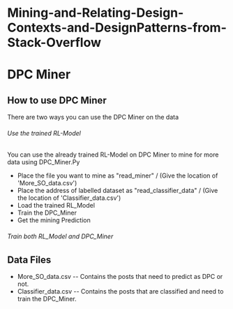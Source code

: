 # Mining-and-Relating-Design-Contexts-and-DesignPatterns-from-Stack-Overflow

# DPC Miner

## How to use DPC Miner

There are two ways you can use the DPC Miner on the data

###### Use the trained RL-Model

You can use the already trained RL-Model on DPC Miner to mine for more data using DPC_Miner.Py

- Place the file you want to mine as "read_miner" / (Give the location of 'More_SO_data.csv')
- Place the address of labelled dataset as "read_classifier_data" / (Give the location of 'Classifier_data.csv')
- Load the trained RL_Model
- Train the DPC_Miner
- Get the mining Prediction

###### Train both RL_Model and DPC_Miner


## Data Files

- More_SO_data.csv -- Contains the posts that need to predict as DPC or not. 
- Classifier_data.csv -- Contains the posts that are classified and need to train the DPC_Miner.

